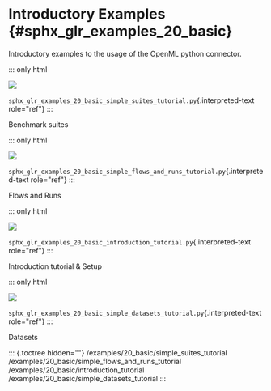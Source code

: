 # Introductory Examples {#sphx_glr_examples_20_basic}

Introductory examples to the usage of the OpenML python connector.

<div class="sphx-glr-thumbnails">
<div class="sphx-glr-thumbcontainer" tooltip="This is a brief showcase of OpenML benchmark suites, which were introduced by Bischl et al. (20...">

::: only
html

![](/examples/20_basic/images/thumb/sphx_glr_simple_suites_tutorial_thumb.png)

`sphx_glr_examples_20_basic_simple_suites_tutorial.py`{.interpreted-text
role="ref"}
:::

<div class="sphx-glr-thumbnail-title">Benchmark suites</div>
</div>
<div class="sphx-glr-thumbcontainer" tooltip="A simple tutorial on how to train/run a model and how to upload the results.">

::: only
html

![](/examples/20_basic/images/thumb/sphx_glr_simple_flows_and_runs_tutorial_thumb.png)

`sphx_glr_examples_20_basic_simple_flows_and_runs_tutorial.py`{.interpreted-text
role="ref"}
:::

<div class="sphx-glr-thumbnail-title">Flows and Runs</div>
</div>
<div class="sphx-glr-thumbcontainer" tooltip="An example how to set up OpenML-Python followed up by a simple example.">

::: only
html

![](/examples/20_basic/images/thumb/sphx_glr_introduction_tutorial_thumb.png)

`sphx_glr_examples_20_basic_introduction_tutorial.py`{.interpreted-text
role="ref"}
:::

<div class="sphx-glr-thumbnail-title">Introduction tutorial & Setup</div>
</div>
<div class="sphx-glr-thumbcontainer" tooltip="A basic tutorial on how to list, load and visualize datasets.">

::: only
html

![](/examples/20_basic/images/thumb/sphx_glr_simple_datasets_tutorial_thumb.png)

`sphx_glr_examples_20_basic_simple_datasets_tutorial.py`{.interpreted-text
role="ref"}
:::

<div class="sphx-glr-thumbnail-title">Datasets</div>
</div>
</div>

::: {.toctree hidden=""}
/examples/20_basic/simple_suites_tutorial
/examples/20_basic/simple_flows_and_runs_tutorial
/examples/20_basic/introduction_tutorial
/examples/20_basic/simple_datasets_tutorial
:::
